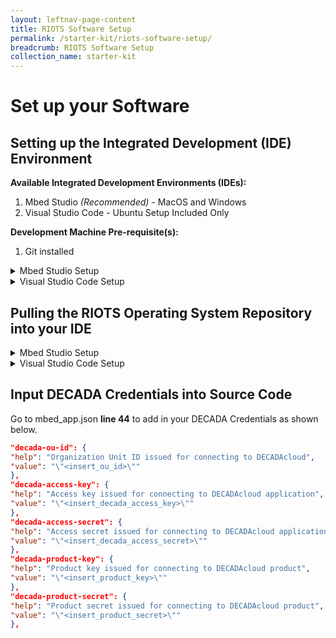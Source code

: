 ```yaml
---
layout: leftnav-page-content
title: RIOTS Software Setup
permalink: /starter-kit/riots-software-setup/
breadcrumb: RIOTS Software Setup
collection_name: starter-kit
---
```


# Set up your Software
## Setting up the Integrated Development (IDE) Environment

**Available Integrated Development Environments (IDEs):**
1. Mbed Studio *(Recommended)* -  MacOS and Windows
2. Visual Studio Code - Ubuntu Setup Included Only

**Development Machine Pre-requisite(s):**
1. Git installed

<details>
  <summary>Mbed Studio Setup</summary>

  1. Create an Mbed Account at <https://os.mbed.com/account/signup/> (This account is required to use Mbed Studio IDE)
  2. Download Mbed Studio from <https://os.mbed.com/studio/>
  3. Install Mbed Studio

</details>

<details>
  <summary>Visual Studio Code Setup</summary>

  1. Download VS Code for Ubuntu at <https://code.visualstudio.com/download>
  2. Install VS Code
  3. Install Python
    a. In terminal, `sudo apt-get install python2.7`
  4. Install Pip
    a. In terminal, sudo apt-get install python-pip 
  5. Download gcc-arm-embedded-6-2017-q2 Toolchain
    a. Download 6-2017-q2 from [here](https://developer.arm.com/open-source/gnu-toolchain/gnu-rm/downloads), and decompress the folder
  6. In terminal, `sudo pip install mbed-cli`
    a. In terminal, `mbed help` to check if mbed-cli is properly installed
  7. Add gcc-arm tool chain to mbed-cli compiler
    a. In terminal, `mbed config -G GCC_ARM_PATH <path to GCC_ARM bin\>   # path example: ~/gcc-arm/gcc-arm-none-eabi-6-2017-q2-update/bin/`
    b. In terminal, `mbed config --list` to show the toolchain attached to mbed-cli compiler

</details>

## Pulling the RIOTS Operating System Repository into your IDE

<details>
  <summary>Mbed Studio Setup</summary>

  1. Create a folder that would be your mbed work space. `cd <workspace_directory>`
  2. In terminal, `git init` to initialize a git work space
  3. In terminal, `git clone --recurse-submodules <public_github_url>)`
  4. In terminal, `git submodule update --init --recursive`

</details>

<details>
  <summary>Visual Studio Code Setup</summary>

  1. Create a folder that would be your mbed work space. `cd <workspace_directory>`
  2. In terminal, `git init` to initialize a git work space
  3. In terminal, `git clone --recurse-submodules <public_github_url>)`
  4. Open VS Code, and install the following packages under Extensions (ctrl + shift + x)
    a. C/C++ By Microsoft
    b. Cortex-Debug by marus25
    c. ESLint by Dirk Baeumer
    d. Python by Microsoft

</details>

## Input DECADA Credentials into Source Code

Go to mbed_app.json **line 44** to add in your DECADA Credentials as shown below.

~~~json
"decada-ou-id": {
"help": "Organization Unit ID issued for connecting to DECADAcloud",
"value": "\"<insert_ou_id>\""
},
"decada-access-key": {
"help": "Access key issued for connecting to DECADAcloud application",
"value": "\"<insert_decada_access_key>\""
},
"decada-access-secret": {
"help": "Access secret issued for connecting to DECADAcloud application",
"value": "\"<insert_decada_access_secret>\""
},
"decada-product-key": {
"help": "Product key issued for connecting to DECADAcloud product",
"value": "\"<insert_product_key>\""
},
"decada-product-secret": {
"help": "Product secret issued for connecting to DECADAcloud product",
"value": "\"<insert_product_secret>\""
},
~~~
